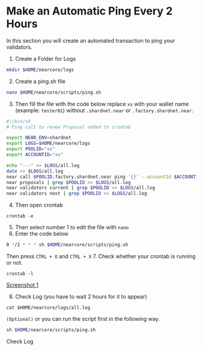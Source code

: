 # Make an Automatic Ping Every 2 Hours
In this section you will create an automated transaction to ping your validators.

1. Create a Folder for Logs
```bash
mkdir $HOME/nearcore/logs
```
2. Create a ping.sh file
```bash
nano $HOME/nearcore/scripts/ping.sh
```
3. Then fill the file with the code below
replace `xx` with your wallet name (example: `tester01`) without `.shardnet.near` or `.factory.shardnet.near`.
```bash
#!/bin/sh
# Ping call to renew Proposal added to crontab

export NEAR_ENV=shardnet
export LOGS=$HOME/nearcore/logs
export POOLID="xx"
export ACCOUNTID="xx"

echo "---" >> $LOGS/all.log
date >> $LOGS/all.log
near call $POOLID.factory.shardnet.near ping '{}' --accountId $ACCOUNTID.shardnet.near --gas=30000000000000 >> $LOGS/all.log
near proposals | grep $POOLID >> $LOGS/all.log
near validators current | grep $POOLID >> $LOGS/all.log
near validators next | grep $POOLID >> $LOGS/all.log
```
4. Then open crontab
```
crontab -e
```
5. Then select number 1 to edit the file with `nano`
6. Enter the code below
```bash
0 */2 * * * sh $HOME/nearcore/scripts/ping.sh
```
Then press `CTRL + O` and `CTRL + X`
7. Check whether your crontab is running or not.
```
crontab -l
```
[Screenshot 1](https://user-images.githubusercontent.com/35837931/181238951-4ead8ebf-50ef-4ac2-8bc0-154b7d8c2ecc.png)

8. Check Log (you have to wait 2 hours for it to appear)
```
cat $HOME/nearcore/logs/all.log
```
`(Optional)` or you can run the script first in the following way.
```bash
sh $HOME/nearcore/scripts/ping.sh
```
Check Log

